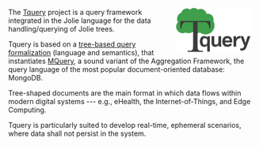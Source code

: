 <img style="float:right;width:150px;
margin-right:15px;" src="https://github.com/jolie/tquery/raw/master/tquery_logo.png" alt="">

The <a href="https://github.com/jolie/tquery">Tquery</a> project is a query framework integrated in the Jolie language for the data handling/querying of Jolie trees.

Tquery is based on a [tree-based query formalization](https://arxiv.org/abs/1904.11327) (language and semantics), that instantiates [MQuery](https://arxiv.org/abs/1603.09291), a sound variant of the Aggregation Framework, the query language of the most popular document-oriented database: MongoDB.

Tree-shaped documents are the main format in which data flows within modern digital systems --- e.g., eHealth, the Internet-of-Things, and Edge Computing.

Tquery is particularly suited to develop real-time, ephemeral scenarios, where data shall not persist in the system.
